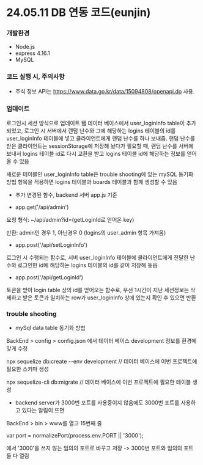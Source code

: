 # 24.05.11 DB 연동 코드(eunjin)

### 개발환경

-   Node.js
-   express 4.16.1
-   MySQL

### 코드 실행 시, 주의사항

-   주식 정보 API는 https://www.data.go.kr/data/15094808/openapi.do 사용.

### 업데이트

로그인시 세션 방식으로 업데이트 됌 데이터 베이스에서 user_loginInfo table이 추가되었고, 로그인 시 서버에서 랜덤 난수와 그에 해당하는 logins 테이블의 id를 user_loginInfo 테이블에 넣고 클라이언트에게 랜덤 난수를 하나 보내줌.
랜덤 난수를 받은 클라이언트는 sessionStorage에 저장해 놨다가 필요할 때, 랜덤 난수를 서버에 보내서 logins 테이블 id로 다시 교환을 받고 logins 테이블 id에 해당하는 정보를 얻어올 수 있음

새로운 테이블인 user_loginInfo table은 trouble shooting에 있는 mySQL 동기화 방법 항목을 적용하면 logins 테이블과 boards 테이블과 함께 생성할 수 있음

-  추가 변경된 함수, backend 서버 app.js 기준

-  app.get('/api/admin')

요청 형식: ~/api/admin?id=(getLoginId로 얻어온 key)

반환: admin인 경우 1, 아닌경우 0 (logins의 user_admin 항목 가져옴)

-  app.post('/api/setLoginInfo')

로그인 시 수행되는 함수로, 서버 user_loginInfo 테이블에 클라이언트에게 전달한 난수와 로그인한 id에 해당하는 logins 테이블의 id를 같이 저장해 놓음

- app.post('/api/getLoginId')

토큰을 받아 login table 상의 id를 얻어오는 함수로, 우선 1시간이 지난 세션정보는 삭제하고 받은 토큰과 일치하는 row가 user_loginInfo 상에 있는지 확인 후 있으면 반환

### trouble shooting

-   mySql data table 동기화 방법

BackEnd > config > config.json 에서 데이터 베이스 development 정보를 환경에 맞게 수정

npx sequelize db:create --env development	// 데이터 베이스에 이번 프로젝트에 필요한 스키마 생성

npx sequelize-cli db:migrate	// 데이터 베이스에 이번 프로젝트에 필요한 테이블 생성

-   backend server가 3000번 포트를 사용중이지 않음에도 3000번 포트를 사용하고 있다는 알림이 뜨면

BackEnd > bin > www를 열고 15번째 줄

var port = normalizePort(process.env.PORT || '3000');

에서 '3000'을 쓰지 않는 임의의 포트로 바꾸고 저장 -> 3000번 포트와 임의의 포트 둘 다 열림